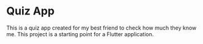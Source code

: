 
Quiz App
=======
This is a quiz app created for my best friend to check how much they know me.
This project is a starting point for a Flutter application.
